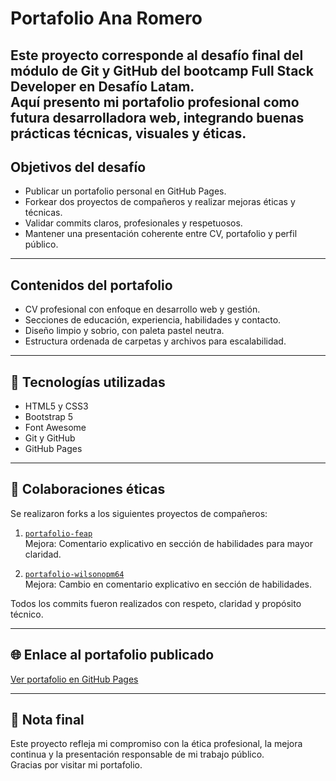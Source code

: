 # Portafolio Ana Romero
Este proyecto corresponde al desafío final del módulo de Git y GitHub del bootcamp Full Stack Developer en Desafío Latam.  
Aquí presento mi portafolio profesional como futura desarrolladora web, integrando buenas prácticas técnicas, visuales y éticas.
---
## Objetivos del desafío

- Publicar un portafolio personal en GitHub Pages.
- Forkear dos proyectos de compañeros y realizar mejoras éticas y técnicas.
- Validar commits claros, profesionales y respetuosos.
- Mantener una presentación coherente entre CV, portafolio y perfil público.

---

## Contenidos del portafolio
- CV profesional con enfoque en desarrollo web y gestión.
- Secciones de educación, experiencia, habilidades y contacto.
- Diseño limpio y sobrio, con paleta pastel neutra.
- Estructura ordenada de carpetas y archivos para escalabilidad.

---

## 🔧 Tecnologías utilizadas

- HTML5 y CSS3
- Bootstrap 5
- Font Awesome
- Git y GitHub
- GitHub Pages

---
## 🤝 Colaboraciones éticas

Se realizaron forks a los siguientes proyectos de compañeros:

1. [`portafolio-feap`](https://github.com/roanapaulina-arch/portafolio-feap.git)  
   Mejora: Comentario explicativo en sección de habilidades para mayor claridad.

2. [`portafolio-wilsonopm64`](https://github.com/wilsonopm64/proyectoFinModulo1)  
   Mejora: Cambio en comentario explicativo en sección de habilidades.

Todos los commits fueron realizados con respeto, claridad y propósito técnico.

---

## 🌐 Enlace al portafolio publicado
[Ver portafolio en GitHub Pages](https://roanapaulina-arch.github.io/desafio-final-ana/)

---

## 📌 Nota final

Este proyecto refleja mi compromiso con la ética profesional, la mejora continua y la presentación responsable de mi trabajo público.  
Gracias por visitar mi portafolio.
